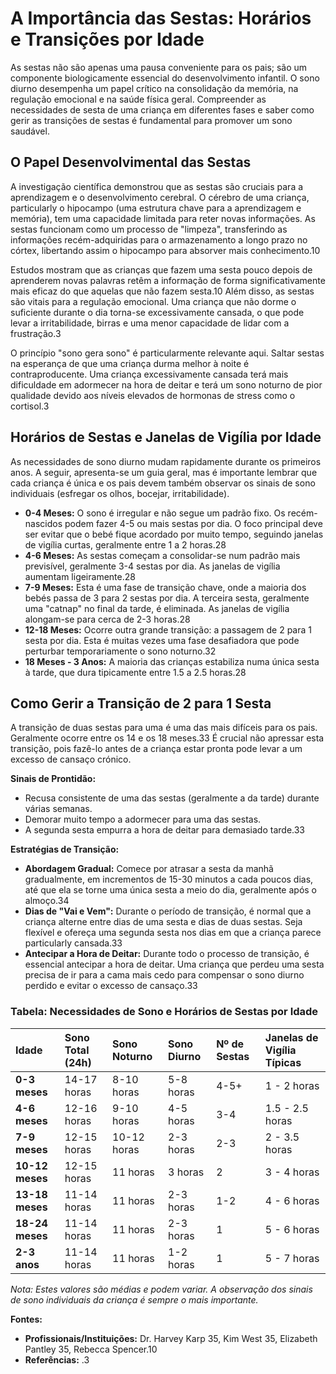 # A Importância das Sestas: Horários e Transições por Idade

As sestas não são apenas uma pausa conveniente para os pais; são um componente biologicamente essencial do desenvolvimento infantil. O sono diurno desempenha um papel crítico na consolidação da memória, na regulação emocional e na saúde física geral. Compreender as necessidades de sesta de uma criança em diferentes fases e saber como gerir as transições de sestas é fundamental para promover um sono saudável.

## O Papel Desenvolvimental das Sestas
A investigação científica demonstrou que as sestas são cruciais para a aprendizagem e o desenvolvimento cerebral. O cérebro de uma criança, particularly o hipocampo (uma estrutura chave para a aprendizagem e memória), tem uma capacidade limitada para reter novas informações. As sestas funcionam como um processo de "limpeza", transferindo as informações recém-adquiridas para o armazenamento a longo prazo no córtex, libertando assim o hipocampo para absorver mais conhecimento.10

Estudos mostram que as crianças que fazem uma sesta pouco depois de aprenderem novas palavras retêm a informação de forma significativamente mais eficaz do que aquelas que não fazem sesta.10 Além disso, as sestas são vitais para a regulação emocional. Uma criança que não dorme o suficiente durante o dia torna-se excessivamente cansada, o que pode levar a irritabilidade, birras e uma menor capacidade de lidar com a frustração.3

O princípio "sono gera sono" é particularmente relevante aqui. Saltar sestas na esperança de que uma criança durma melhor à noite é contraproducente. Uma criança excessivamente cansada terá mais dificuldade em adormecer na hora de deitar e terá um sono noturno de pior qualidade devido aos níveis elevados de hormonas de stress como o cortisol.3

## Horários de Sestas e Janelas de Vigília por Idade
As necessidades de sono diurno mudam rapidamente durante os primeiros anos. A seguir, apresenta-se um guia geral, mas é importante lembrar que cada criança é única e os pais devem também observar os sinais de sono individuais (esfregar os olhos, bocejar, irritabilidade).

- **0-4 Meses:** O sono é irregular e não segue um padrão fixo. Os recém-nascidos podem fazer 4-5 ou mais sestas por dia. O foco principal deve ser evitar que o bebé fique acordado por muito tempo, seguindo janelas de vigília curtas, geralmente entre 1 a 2 horas.28
- **4-6 Meses:** As sestas começam a consolidar-se num padrão mais previsível, geralmente 3-4 sestas por dia. As janelas de vigília aumentam ligeiramente.28
- **7-9 Meses:** Esta é uma fase de transição chave, onde a maioria dos bebés passa de 3 para 2 sestas por dia. A terceira sesta, geralmente uma "catnap" no final da tarde, é eliminada. As janelas de vigília alongam-se para cerca de 2-3 horas.28
- **12-18 Meses:** Ocorre outra grande transição: a passagem de 2 para 1 sesta por dia. Esta é muitas vezes uma fase desafiadora que pode perturbar temporariamente o sono noturno.32
- **18 Meses - 3 Anos:** A maioria das crianças estabiliza numa única sesta à tarde, que dura tipicamente entre 1.5 a 2.5 horas.28

## Como Gerir a Transição de 2 para 1 Sesta
A transição de duas sestas para uma é uma das mais difíceis para os pais. Geralmente ocorre entre os 14 e os 18 meses.33 É crucial não apressar esta transição, pois fazê-lo antes de a criança estar pronta pode levar a um excesso de cansaço crónico.

**Sinais de Prontidão:**
- Recusa consistente de uma das sestas (geralmente a da tarde) durante várias semanas.
- Demorar muito tempo a adormecer para uma das sestas.
- A segunda sesta empurra a hora de deitar para demasiado tarde.33

**Estratégias de Transição:**
- **Abordagem Gradual:** Comece por atrasar a sesta da manhã gradualmente, em incrementos de 15-30 minutos a cada poucos dias, até que ela se torne uma única sesta a meio do dia, geralmente após o almoço.34
- **Dias de "Vai e Vem":** Durante o período de transição, é normal que a criança alterne entre dias de uma sesta e dias de duas sestas. Seja flexível e ofereça uma segunda sesta nos dias em que a criança parece particularly cansada.33
- **Antecipar a Hora de Deitar:** Durante todo o processo de transição, é essencial antecipar a hora de deitar. Uma criança que perdeu uma sesta precisa de ir para a cama mais cedo para compensar o sono diurno perdido e evitar o excesso de cansaço.33

### Tabela: Necessidades de Sono e Horários de Sestas por Idade
| Idade | Sono Total (24h) | Sono Noturno | Sono Diurno | Nº de Sestas | Janelas de Vigília Típicas |
| :--- | :--- | :--- | :--- | :--- | :--- |
| **0-3 meses** | 14-17 horas | 8-10 horas | 5-8 horas | 4-5+ | 1 - 2 horas |
| **4-6 meses** | 12-16 horas | 9-10 horas | 4-5 horas | 3-4 | 1.5 - 2.5 horas |
| **7-9 meses** | 12-15 horas | 10-12 horas | 2-3 horas | 2-3 | 2 - 3.5 horas |
| **10-12 meses** | 12-15 horas | 11 horas | 3 horas | 2 | 3 - 4 horas |
| **13-18 meses** | 11-14 horas | 11 horas | 2-3 horas | 1-2 | 4 - 6 horas |
| **18-24 meses** | 11-14 horas | 11 horas | 2-3 horas | 1 | 5 - 6 horas |
| **2-3 anos** | 11-14 horas | 11 horas | 1-2 horas | 1 | 5 - 7 horas |

*Nota: Estes valores são médias e podem variar. A observação dos sinais de sono individuais da criança é sempre o mais importante.*

**Fontes:**
- **Profissionais/Instituições:** Dr. Harvey Karp 35, Kim West 35, Elizabeth Pantley 35, Rebecca Spencer.10
- **Referências:** .3